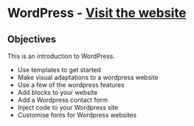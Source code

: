 # WordPress - [Visit the website][page]

## Objectives
This is an introduction to WordPress.

- Use templates to get started
- Make visual adaptations to a wordpress website
- Use a few of the wordpress features
- Add blocks to your website
- Add a Wordpress contact form
- Inject code to your Wordpress site
- Customise fonts for Wordpress websites

[page]: https://cakelounge189081120.wordpress.com/
